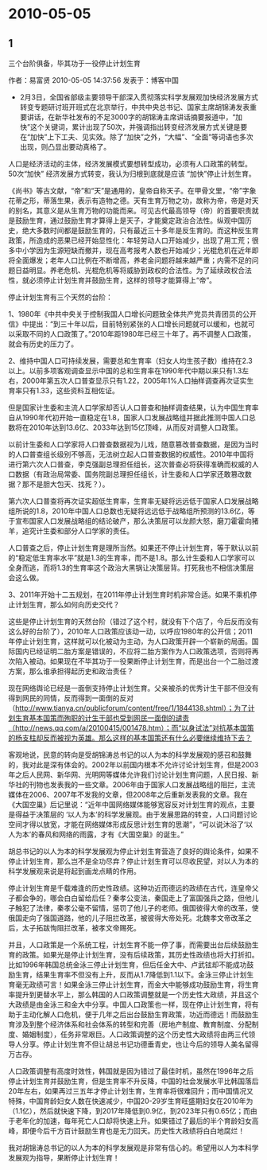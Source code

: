 # 2010-05-05

## 1

三个台阶俱备，毕其功于一役停止计划生育

作者：易富贤 2010-05-05 14:37:56 发表于：博客中国


- 2月3日，全国省部级主要领导干部深入贯彻落实科学发展观加快经济发展方式转变专题研讨班开班式在北京举行，中共中央总书记、国家主席胡锦涛发表重要讲话，在新华社发布的不足3000字的胡锦涛主席讲话摘要报道中，“加快”这个关键词，累计出现了50次，并强调指出转变经济发展方式关键是要在“加快”上下工夫、见实效。除了“加快”之外，“大幅”、“全面”等词语也多次出现，则凸显出要动真格了。

人口是经济活动的主体，经济发展模式要想转型成功，必须有人口政策的转型。50次“加快” 经济发展方式转变，我认为归根到底就是应该 “加快”停止计划生育。

《尚书》等古文献，“帝”和“天”是通用的，皇帝自称天子。在甲骨文里，“帝”字象花蒂之形，蒂落生果，表示有造物之德。天有生育万物之功，故称为帝，帝是对天的别名，其意义是从生育万物的功能而来。可见古代最高领导（帝）的首要职责就是鼓励生育，通过鼓励生育才算得上是天子，才能奠定政治合法性。纵观中国历史，绝大多数时间都是鼓励生育的，只有最近三十多年是反生育的。而这种反生育政策，所造成的恶果已经开始显性化：年轻劳动人口开始减少，出现了用工荒；很多中小学因为生源短缺而撤并，现在高考报考人数也开始减少；光棍危机在近年即将全面爆发；老年人口比例在不断增高，养老金问题将越来越严重；内需不足的问题日益明显。养老危机、光棍危机等将威胁到政权的合法性。为了延续政权合法性，就必须停止计划生育并鼓励生育，这样的领导才能算得上“帝”。

停止计划生育有三个天然的台阶：

1、1980年《中共中央关于控制我国人口增长问题致全体共产党员共青团员的公开信》中提出：“到三十年以后，目前特别紧张的人口增长问题就可以缓和，也就可以采取不同的人口政策了。”2010年距1980年已经三十年了。再不调整人口政策，就会有历史的压力了。

2、维持中国人口可持续发展，需要总和生育率（妇女人均生孩子数）维持在2.3以上。以前多项客观调查显示中国的总和生育率在1990年代中期以来只有1.3左右，2000年第五次人口普查显示只有1.22，2005年1%人口抽样调查再次证实生育率只有1.33，这些资料互相佐证。

但是国家计生委和主流人口学家却否认人口普查和抽样调查结果，认为中国生育率自从1990年代初开始一直稳定在1.8，国家人口发展战略组并据此推测中国人口总数将在2010年达到13.6亿、2033年达到15亿顶峰，从而反对调整人口政策。

以前计生委和人口学家将人口普查数据视为儿戏，随意篡改普查数据，是因为当时的人口普查组长级别不够高，无法树立起人口普查数据的权威性。2010年中国将进行第六次人口普查，李克强副总理担任组长，这次普查必将获得准确而权威的人口数据（有政治局常委、国务院副总理担任组长，计生委和人口学家还敢篡改数据？那不是胆大包天、找死？）。

第六次人口普查将再次证实超低生育率，生育率无疑将远远低于国家人口发展战略组所说的1.8，2010年中国人口总数也无疑将远远低于战略组所预测的13.6亿，等于宣布国家人口发展战略组的结论破产，那么决策层可以龙颜大怒，磨刀霍霍向猪羊，追究计生委和部分人口学家的责任。

人口普查之后，停止计划生育是理所当然。如果还不停止计划生育，等于默认以前的“稳定低生育率水平”就是1.3的生育率，而不是1.8。那么计生委和人口学家可以全身而逃，而将1.3的生育率这个政治大黑锅让决策层背。打死我也不相信决策层会这么做。

3、2011年开始十二五规划，在2011年停止计划生育时机非常合适。如果不乘机停止计划生育，那么如何向历史交代？

这些是停止计划生育的天然台阶（错过了这个村，就没有下个店了，今后反而没有这么好的台阶了），2010年人口政策应该动一动，以呼应1980年的公开信；2011年停止计划生育，这样就可以化被动为主动，为人口政策开辟一个崭新的局面。国际国内已经证明二胎方案是错误的，不应将二胎方案作为人口政策选项，否则将再次陷入被动。如果现在不毕其功于一役果断停止计划生育，而是出台一个二胎过渡方案，那么谁承担得起历史和政治责任？

现在网络舆论已经是一面倒支持停止计划生育。父亲被杀的优秀计生干部不但没有得到网民的同情，反而得到一面倒的反对（http://www.tianya.cn/publicforum/content/free/1/1844138.shtml）；为了计划生育基本国策而殉职的计生干部也受到网民一面倒的谴责（http://news.qq.com/a/20100415/001478.htm）；而“以身试法”对抗基本国策的杨支柱却反而被视为英雄。那么这样的基本国策还有什么必要继续维持下去？

客观地说，民意的转向是受胡锦涛总书记的以人为本的科学发展观的感召和鼓舞的，我对此是深有体会的。2002年以前国内根本不允许讨论计划生育，但是2003年之后人民网、新华网、光明网等媒体允许我们讨论计划生育问题，人民日报、新华社的刊物也发表我的一些文章。2006年由于国家人口发展战略组的阻拦，主流媒体在2006、2007年不发我的文章，但2008年之后重新发表我的文章。我在《大国空巢》后记里说：“近年中国网络媒体能够宽容反对计划生育的观点，主要是得益于决策层的 ‘以人为本’的科学发展观。由于发展思路的转变，人口问题讨论空间才得以放宽，才能在网络媒体形成反思计划生育的思潮”，“可以说沐浴了‘以人为本’的春风和网络的雨露，才有《大国空巢》的诞生。”

胡总书记的以人为本的科学发展观为停止计划生育营造了良好的舆论条件，如果不停止计划生育，那么岂不是全功尽弃？停止计划生育可以尽收民望，对以人为本的科学发展观来说是将起到画龙点睛的作用。

停止计划生育是千载难逢的历史性政绩。这种功近而德远的政绩在古代，连皇帝父子都会争的，哪会白白留给后任？秦孝公变法，秦国走上了富国强兵之路，但他儿子触犯了法律，秦孝公毫不留情，惩罚了他儿子的老师。俄国彼得大帝的改革，使俄国走向了强国道路，他的儿子阻拦改革，被彼得大帝处死。北魏孝文帝改革之后，太子拓跋恂阻拦改革，被孝文帝赐死。

并且，人口政策是一个系统工程，计划生育不能一停了事，而需要出台后续鼓励生育的政策。如果光是停止计划生育，没有后续政策，其历史性政绩也将大打折扣。比如1996年韩国总统金泳三停止计划生育，但后任金大中、卢武铉却不能成功鼓励生育，结果生育率不但没有上升，反而从1.7降低到1.1以下。金泳三停止计划生育毫无政绩可言！如果金泳三停止计划生育，而金大中能够成功鼓励生育，将生育率提升到更替水平上，那么韩国的人口政策调整就是一个历史性大政绩，并且这个大政绩是由金泳三和金大中分享。中国人口政策也一样，现在停止计划生育，将有助于主动化解人口危机，便于几年之后出台鼓励生育政策，功近而德远！而鼓励生育涉及到整个经济体系和社会体系的转型和完善（房地产制度、教育制度、分配制度、婚姻制度），任务非常艰巨。人口政策调整的这个历史性大政绩将由两三代领导人分享。停止计划生育不但让胡总书记功德垂青史，也让今后的领导人美名留得万古存。

人口政策调整有高度时效性，韩国就是因为错过了最佳时机，虽然在1996年之后停止计划生育并鼓励生育，但是生育率不升反降，中国的社会发展水平比韩国落后20年左右，如果再过三五年才停止计划生育，生育率将很难回升；而中国情况又特殊，中国育龄妇女人数在快速减少，中国20-29岁生育旺盛期妇女在2010年为（1.1亿），然后就快速下降，到2017年降低到0.9亿，到2023年只有0.65亿；而由于老年化的加速，每年死亡人口却将快速上升。如果错过了最后的半个育龄妇女高峰，即便今后千方百计鼓励生育也是无力回天。历史性大政绩将白白地腐烂！

我对胡锦涛总书记的以人为本的科学发展观是非常有信心的。希望用以人为本科学发展观为指导，果断停止计划生育！



